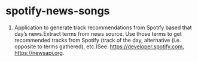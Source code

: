 # spotify-news-songs

1) Application to generate track recommendations from Spotify based that day’s news.Extract terms from news source. Use those terms to get recommended tracks from Spotify (track of the day, alternative (i.e. opposite to terms gathered), etc.)See: https://developer.spotify.com, https://newsapi.org.
